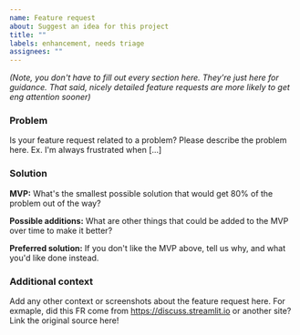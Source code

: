 ```yaml
---
name: Feature request
about: Suggest an idea for this project
title: ""
labels: enhancement, needs triage
assignees: ""
---
```


_(Note, you don't have to fill out every section here. They're just here for guidance. That said, nicely detailed feature requests are more likely to get eng attention sooner)_

### Problem

Is your feature request related to a problem? Please describe the problem here. Ex. I'm always frustrated when [...]

### Solution

**MVP:** What's the smallest possible solution that would get 80% of the problem out of the way?

**Possible additions:** What are other things that could be added to the MVP over time to make it better?

**Preferred solution:** If you don't like the MVP above, tell us why, and what you'd like done instead.

### Additional context

Add any other context or screenshots about the feature request here. For exmaple, did this FR come from https://discuss.streamlit.io or another site? Link the original source here!
